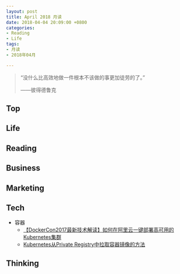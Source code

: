 ```yaml
---
layout: post
title: April 2018 月读
date: 2018-04-04 20:09:00 +0800
categories:
- Reading
- Life
tags:
- 月读
- 2018年04月

---
```


<blockquote class="blockquote-center">
<p>“没什么比高效地做一件根本不该做的事更加徒劳的了。”</p>
<p>——彼得德鲁克</p>
</blockquote>

## Top


## Life


## Reading


## Business

## Marketing


## Tech

- 容器
	- [【DockerCon2017最新技术解读】如何在阿里云一键部署高可用的Kubernetes集群](https://yq.aliyun.com/articles/91379)
	- [Kubernetes从Private Registry中拉取容器镜像的方法](https://tonybai.com/2016/11/16/how-to-pull-images-from-private-registry-on-kubernetes-cluster/)


## Thinking

